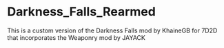 # Darkness_Falls_Rearmed
This is a custom version of the Darkness Falls mod by KhaineGB for 7D2D that incorporates the Weaponry mod by JAYACK
